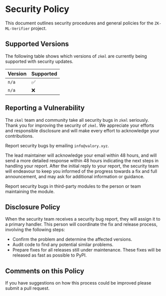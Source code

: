 # Security Policy

This document outlines security procedures and general policies for the `ZK-ML-Verifier` project.

## Supported Versions

The following table shows which versions of `zkml` are currently being supported with security updates.

| Version | Supported          |
|---------|--------------------|
| `n/a`   | :white_check_mark: |
| `n/a`   | :x:                |

## Reporting a Vulnerability

The `zkml` team and community take all security bugs in `zkml` seriously. Thank you for improving the security of `zkml`. We appreciate your efforts and responsible disclosure and will make every effort to acknowledge your contributions.

Report security bugs by emailing `info@valory.xyz`.

The lead maintainer will acknowledge your email within 48 hours, and will send a more detailed response within 48 hours indicating the next steps in handling your report. After the initial reply to your report, the security team will endeavour to keep you informed of the progress towards a fix and full announcement, and may ask for additional information or guidance.

Report security bugs in third-party modules to the person or team maintaining the module.

## Disclosure Policy

When the security team receives a security bug report, they will assign it to a primary handler. This person will coordinate the fix and release process, involving the following steps:

- Confirm the problem and determine the affected versions.
- Audit code to find any potential similar problems.
- Prepare fixes for all releases still under maintenance. These fixes will be released as fast as possible to PyPI.

## Comments on this Policy

If you have suggestions on how this process could be improved please submit a pull request.
